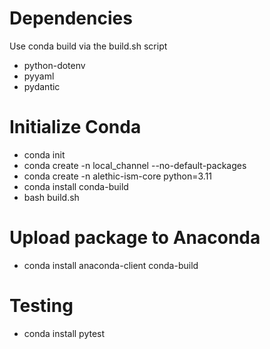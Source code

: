 # Dependencies

Use conda build via the build.sh script

- python-dotenv
- pyyaml
- pydantic

# Initialize Conda

- conda init
- conda create -n local_channel --no-default-packages
- conda create -n alethic-ism-core python=3.11
- conda install conda-build
- bash build.sh

# Upload package to Anaconda
- conda install anaconda-client conda-build


# Testing
- conda install pytest

